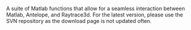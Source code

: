 A suite of Matlab functions that allow for a seamless interaction between Matlab, Antelope, and Raytrace3d.  For the latest version, please use the SVN repository as the download page is not updated often.